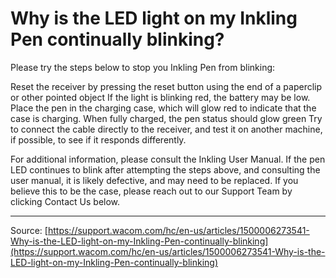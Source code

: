 # Why is the LED light on my Inkling Pen continually blinking?

Please try the steps below to stop you Inkling Pen from blinking:

Reset the receiver by pressing the reset button using the end of a paperclip or other pointed object
If the light is blinking red, the battery may be low. Place the pen in the charging case, which will glow red to indicate that the case is charging.
When fully charged, the pen status should glow green
Try to connect the cable directly to the receiver, and test it on another machine, if possible, to see if it responds differently.



For additional information, please consult the Inkling User Manual. If the pen LED continues to blink after attempting the steps above, and consulting the user manual, it is likely defective, and may need to be replaced. If you believe this to be the case, please reach out to our Support Team by clicking Contact Us below.

---
Source: [https://support.wacom.com/hc/en-us/articles/1500006273541-Why-is-the-LED-light-on-my-Inkling-Pen-continually-blinking](https://support.wacom.com/hc/en-us/articles/1500006273541-Why-is-the-LED-light-on-my-Inkling-Pen-continually-blinking)
